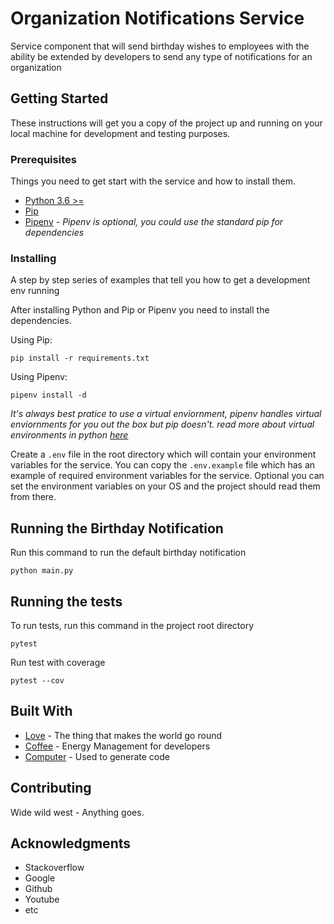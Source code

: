 # Organization Notifications Service

Service component that will send birthday wishes to employees with the ability be extended by developers to send any
type of notifications for an organization

## Getting Started

These instructions will get you a copy of the project up and running on your local machine for development and testing
purposes.

### Prerequisites

Things you need to get start with the service and how to install them.

- [Python 3.6 >=](https://www.python.org/downloads/)
- [Pip](https://pip.pypa.io/en/stable/installation/)
- [Pipenv](https://pipenv.pypa.io/en/latest/) - 
  *Pipenv is optional, you could use the standard pip for dependencies*

### Installing

A step by step series of examples that tell you how to get a development env running

After installing Python and Pip or Pipenv you need to install the dependencies.

Using Pip:

```
pip install -r requirements.txt
```

Using Pipenv:

```
pipenv install -d
```

*It's always best pratice to use a virtual enviornment, pipenv handles virtual enviornments for you out the box but pip
doesn't. read more about virtual environments in
python [here](https://www.dataquest.io/blog/a-complete-guide-to-python-virtual-environments/)*

Create a `.env` file in the root directory which will contain your environment variables for the service. You can copy
the `.env.example` file which has an example of required environment variables for the service. Optional you can set the
environment variables on your OS and the project should read them from there.

## Running the Birthday Notification

Run this command to run the default birthday notification

```
python main.py
```

## Running the tests

To run tests, run this command in the project root directory

```
pytest 
```

Run test with coverage

```
pytest --cov
```

## Built With

* [Love]() - The thing that makes the world go round
* [Coffee]() - Energy Management for developers
* [Computer]() - Used to generate code

## Contributing

Wide wild west - Anything goes.

## Acknowledgments

* Stackoverflow
* Google
* Github
* Youtube
* etc

